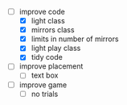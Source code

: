 - [ ] improve code
    - [x] light class
    - [x] mirrors class
    - [x] limits in number of mirrors
    - [x] light play class
    - [x] tidy code
- [ ] improve placement
    - [ ] text box
- [ ] improve game
    - [ ] no trials

